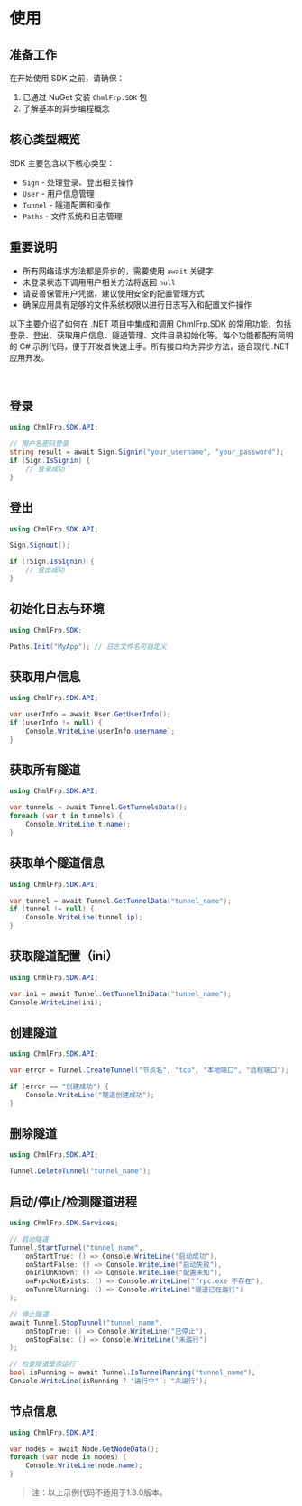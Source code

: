﻿# 使用

## 准备工作

在开始使用 SDK 之前，请确保：

1. 已通过 NuGet 安装 `ChmlFrp.SDK` 包
2. 了解基本的异步编程概念

## 核心类型概览

SDK 主要包含以下核心类型：

- `Sign` - 处理登录、登出相关操作
- `User` - 用户信息管理
- `Tunnel` - 隧道配置和操作
- `Paths` - 文件系统和日志管理

## 重要说明

- 所有网络请求方法都是异步的，需要使用 `await` 关键字
- 未登录状态下调用用户相关方法将返回 `null`
- 请妥善保管用户凭据，建议使用安全的配置管理方式
- 确保应用具有足够的文件系统权限以进行日志写入和配置文件操作

以下主要介绍了如何在 .NET 项目中集成和调用 ChmlFrp.SDK 的常用功能，包括登录、登出、获取用户信息、隧道管理、文件目录初始化等。每个功能都配有简明的
C# 示例代码，便于开发者快速上手。所有接口均为异步方法，适合现代 .NET 应用开发。

<br/>

## 登录

```csharp
using ChmlFrp.SDK.API;

// 用户名密码登录
string result = await Sign.Signin("your_username", "your_password");
if (Sign.IsSignin) {
    // 登录成功
}
```

## 登出

```csharp
using ChmlFrp.SDK.API;

Sign.Signout();

if (!Sign.IsSignin) {
    // 登出成功
}
```

## 初始化日志与环境

```csharp
using ChmlFrp.SDK;

Paths.Init("MyApp"); // 日志文件名可自定义
```

## 获取用户信息

```csharp
using ChmlFrp.SDK.API;

var userInfo = await User.GetUserInfo();
if (userInfo != null) {
    Console.WriteLine(userInfo.username);
}
```

## 获取所有隧道

```csharp
using ChmlFrp.SDK.API;

var tunnels = await Tunnel.GetTunnelsData();
foreach (var t in tunnels) {
    Console.WriteLine(t.name);
}
```

## 获取单个隧道信息

```csharp
using ChmlFrp.SDK.API;

var tunnel = await Tunnel.GetTunnelData("tunnel_name");
if (tunnel != null) {
    Console.WriteLine(tunnel.ip);
}
```

## 获取隧道配置（ini）

```csharp
using ChmlFrp.SDK.API;

var ini = await Tunnel.GetTunnelIniData("tunnel_name");
Console.WriteLine(ini);
```

## 创建隧道

```csharp
using ChmlFrp.SDK.API;

var error = Tunnel.CreateTunnel("节点名", "tcp", "本地端口", "远程端口");

if (error == "创建成功") {
    Console.WriteLine("隧道创建成功");
} 
```

## 删除隧道

```csharp
using ChmlFrp.SDK.API;

Tunnel.DeleteTunnel("tunnel_name");
```

## 启动/停止/检测隧道进程

```csharp
using ChmlFrp.SDK.Services;

// 启动隧道
Tunnel.StartTunnel("tunnel_name",
    onStartTrue: () => Console.WriteLine("启动成功"),
    onStartFalse: () => Console.WriteLine("启动失败"),
    onIniUnKnown: () => Console.WriteLine("配置未知"),
    onFrpcNotExists: () => Console.WriteLine("frpc.exe 不存在"),
    onTunnelRunning: () => Console.WriteLine("隧道已在运行")
);

// 停止隧道
await Tunnel.StopTunnel("tunnel_name",
    onStopTrue: () => Console.WriteLine("已停止"),
    onStopFalse: () => Console.WriteLine("未运行")
);

// 检查隧道是否运行
bool isRunning = await Tunnel.IsTunnelRunning("tunnel_name");
Console.WriteLine(isRunning ? "运行中" : "未运行");
```

## 节点信息

```csharp
using ChmlFrp.SDK.API;

var nodes = await Node.GetNodeData();
foreach (var node in nodes) {
    Console.WriteLine(node.name);
}
```

> 注：以上示例代码不适用于1.3.0版本。